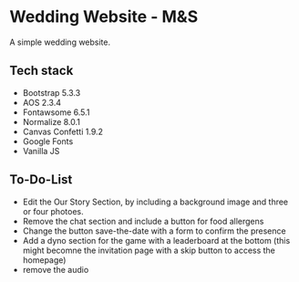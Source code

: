 # Wedding Website - M&S
A simple wedding website.

## Tech stack
- Bootstrap 5.3.3
- AOS 2.3.4
- Fontawsome 6.5.1
- Normalize 8.0.1
- Canvas Confetti 1.9.2
- Google Fonts
- Vanilla JS

## To-Do-List
 - Edit the Our Story Section, by including a background image and three or four photoes.
 - Remove the chat section and include a button for food allergens
 - Change the button save-the-date with a form to confirm the presence
 - Add a dyno section for the game with a leaderboard at the bottom (this might becomne the invitation page with a skip button to access the homepage)
 - remove the audio

